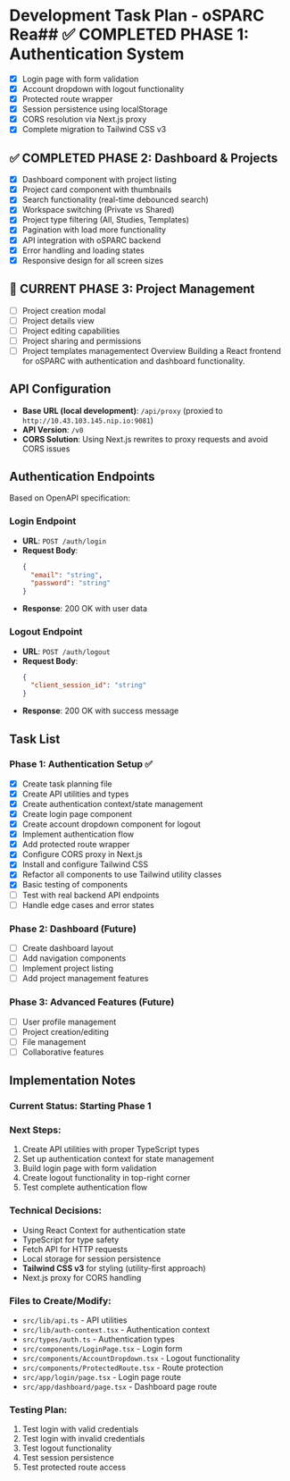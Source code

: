 # Development Task Plan - oSPARC Rea## ✅ COMPLETED PHASE 1: Authentication System
- [x] Login page with form validation
- [x] Account dropdown with logout functionality
- [x] Protected route wrapper
- [x] Session persistence using localStorage
- [x] CORS resolution via Next.js proxy
- [x] Complete migration to Tailwind CSS v3

## ✅ COMPLETED PHASE 2: Dashboard & Projects
- [x] Dashboard component with project listing
- [x] Project card component with thumbnails
- [x] Search functionality (real-time debounced search)
- [x] Workspace switching (Private vs Shared)
- [x] Project type filtering (All, Studies, Templates)
- [x] Pagination with load more functionality
- [x] API integration with oSPARC backend
- [x] Error handling and loading states
- [x] Responsive design for all screen sizes

## 🔄 CURRENT PHASE 3: Project Management
- [ ] Project creation modal
- [ ] Project details view
- [ ] Project editing capabilities
- [ ] Project sharing and permissions
- [ ] Project templates managementect Overview
Building a React frontend for oSPARC with authentication and dashboard functionality.

## API Configuration
- **Base URL (local development)**: `/api/proxy` (proxied to `http://10.43.103.145.nip.io:9081`)
- **API Version**: `/v0`
- **CORS Solution**: Using Next.js rewrites to proxy requests and avoid CORS issues

## Authentication Endpoints
Based on OpenAPI specification:

### Login Endpoint
- **URL**: `POST /auth/login`
- **Request Body**:
  ```json
  {
    "email": "string",
    "password": "string"
  }
  ```
- **Response**: 200 OK with user data

### Logout Endpoint
- **URL**: `POST /auth/logout`
- **Request Body**:
  ```json
  {
    "client_session_id": "string"
  }
  ```
- **Response**: 200 OK with success message

## Task List

### Phase 1: Authentication Setup ✅
- [x] Create task planning file
- [x] Create API utilities and types
- [x] Create authentication context/state management
- [x] Create login page component
- [x] Create account dropdown component for logout
- [x] Implement authentication flow
- [x] Add protected route wrapper
- [x] Configure CORS proxy in Next.js
- [x] Install and configure Tailwind CSS
- [x] Refactor all components to use Tailwind utility classes
- [x] Basic testing of components
- [ ] Test with real backend API endpoints
- [ ] Handle edge cases and error states

### Phase 2: Dashboard (Future)
- [ ] Create dashboard layout
- [ ] Add navigation components
- [ ] Implement project listing
- [ ] Add project management features

### Phase 3: Advanced Features (Future)
- [ ] User profile management
- [ ] Project creation/editing
- [ ] File management
- [ ] Collaborative features

## Implementation Notes

### Current Status: Starting Phase 1

### Next Steps:
1. Create API utilities with proper TypeScript types
2. Set up authentication context for state management
3. Build login page with form validation
4. Create logout functionality in top-right corner
5. Test complete authentication flow

### Technical Decisions:
- Using React Context for authentication state
- TypeScript for type safety
- Fetch API for HTTP requests
- Local storage for session persistence
- **Tailwind CSS v3** for styling (utility-first approach)
- Next.js proxy for CORS handling

### Files to Create/Modify:
- `src/lib/api.ts` - API utilities
- `src/lib/auth-context.tsx` - Authentication context
- `src/types/auth.ts` - Authentication types
- `src/components/LoginPage.tsx` - Login form
- `src/components/AccountDropdown.tsx` - Logout functionality
- `src/components/ProtectedRoute.tsx` - Route protection
- `src/app/login/page.tsx` - Login page route
- `src/app/dashboard/page.tsx` - Dashboard page route

### Testing Plan:
1. Test login with valid credentials
2. Test login with invalid credentials
3. Test logout functionality
4. Test session persistence
5. Test protected route access
